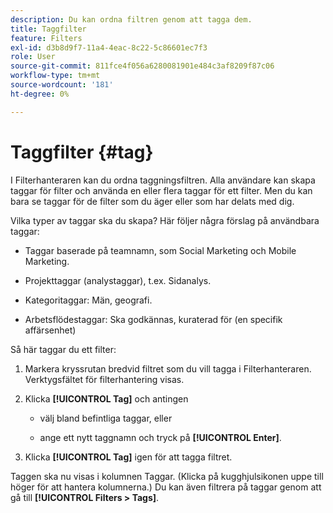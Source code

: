 ```yaml
---
description: Du kan ordna filtren genom att tagga dem.
title: Taggfilter
feature: Filters
exl-id: d3b8d9f7-11a4-4eac-8c22-5c86601ec7f3
role: User
source-git-commit: 811fce4f056a6280081901e484c3af8209f87c06
workflow-type: tm+mt
source-wordcount: '181'
ht-degree: 0%

---
```


# Taggfilter {#tag}

I Filterhanteraren kan du ordna taggningsfiltren. Alla användare kan skapa taggar för filter och använda en eller flera taggar för ett filter. Men du kan bara se taggar för de filter som du äger eller som har delats med dig.

Vilka typer av taggar ska du skapa? Här följer några förslag på användbara taggar:

* Taggar baserade på teamnamn, som Social Marketing och Mobile Marketing.

* Projekttaggar (analystaggar), t.ex. Sidanalys.

* Kategoritaggar: Män, geografi.

* Arbetsflödestaggar: Ska godkännas, kuraterad för (en specifik affärsenhet)

Så här taggar du ett filter:

1. Markera kryssrutan bredvid filtret som du vill tagga i Filterhanteraren. Verktygsfältet för filterhantering visas.

1. Klicka **[!UICONTROL Tag]** och antingen

   * välj bland befintliga taggar, eller

   * ange ett nytt taggnamn och tryck på **[!UICONTROL Enter]**.

1. Klicka **[!UICONTROL Tag]** igen för att tagga filtret.

Taggen ska nu visas i kolumnen Taggar. (Klicka på kugghjulsikonen uppe till höger för att hantera kolumnerna.)
Du kan även filtrera på taggar genom att gå till **[!UICONTROL Filters > Tags]**.
